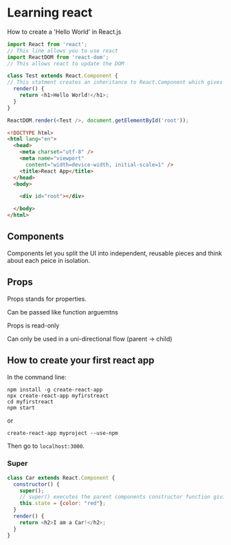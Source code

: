 # Learning react

How to create a 'Hello World' in React.js

```javascript
import React from 'react';
// This line allows you to use react
import ReactDOM from 'react-dom';
// This allows react to update the DOM

class Test extends React.Component {
// This statment creates an inheritance to React.Component which gives your component access to React.Component functions
  render() {
    return <h1>Hello World!</h1>;
  }
}

ReactDOM.render(<Test />, document.getElementById('root'));
```
```html
<!DOCTYPE html>
<html lang="en">
  <head>
    <meta charset="utf-8" />
    <meta name="viewport"
      content="width=device-width, initial-scale=1" />
    <title>React App</title>
  </head>
  <body>

    <div id="root"></div>

  </body>
</html>
```

## Components

Components let you split the UI into independent, reusable pieces and think about each peice in isolation.

## Props

Props stands for properties.

Can be passed like function arguemtns

Props is read-only

Can only be used in a uni-directional flow (parent -> child)

## How to create your first react app

In the command line:
```
npm install -g create-react-app
npx create-react-app myfirstreact
cd myfirstreact
npm start
```

or 

```
create-react-app myproject --use-npm
```

Then go to ```localhost:3000```.

### Super

```javascript
class Car extends React.Component {
  constructor() {
    super();
    // super() executes the parent components constructor function giving access to all the functions of the parent component.
    this.state = {color: "red"};
  }
  render() {
    return <h2>I am a Car!</h2>;
  }
}
```